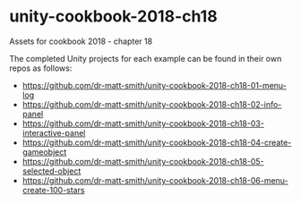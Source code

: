 # unity-cookbook-2018-ch18
Assets for cookbook 2018 - chapter 18

The completed Unity projects for each example can be found in their own repos as follows:

- https://github.com/dr-matt-smith/unity-cookbook-2018-ch18-01-menu-log
- https://github.com/dr-matt-smith/unity-cookbook-2018-ch18-02-info-panel
- https://github.com/dr-matt-smith/unity-cookbook-2018-ch18-03-interactive-panel
- https://github.com/dr-matt-smith/unity-cookbook-2018-ch18-04-create-gameobject
- https://github.com/dr-matt-smith/unity-cookbook-2018-ch18-05-selected-object
- https://github.com/dr-matt-smith/unity-cookbook-2018-ch18-06-menu-create-100-stars
